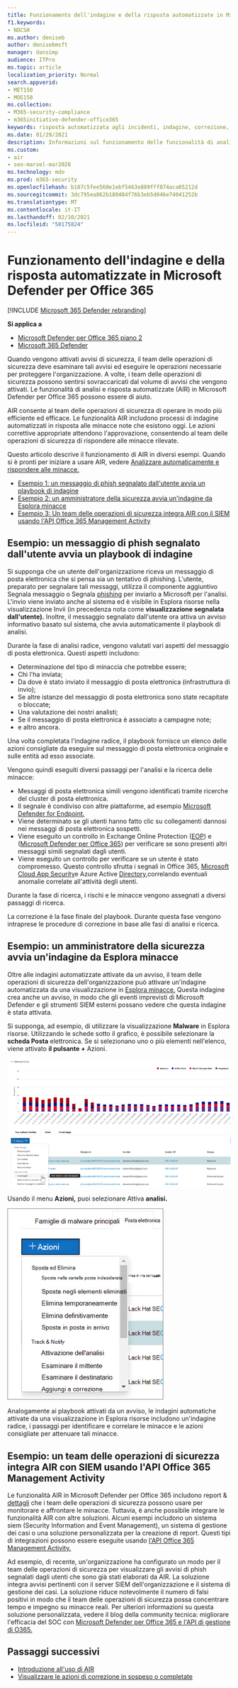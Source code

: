 ```yaml
---
title: Funzionamento dell'indagine e della risposta automatizzate in Microsoft Defender per Office 365
f1.keywords:
- NOCSH
ms.author: deniseb
author: denisebmsft
manager: dansimp
audience: ITPro
ms.topic: article
localization_priority: Normal
search.appverid:
- MET150
- MOE150
ms.collection:
- M365-security-compliance
- m365initiative-defender-office365
keywords: risposta automatizzata agli incidenti, indagine, correzione, protezione dalle minacce
ms.date: 01/29/2021
description: Informazioni sul funzionamento delle funzionalità di analisi e risposta automatizzate in Microsoft Defender per Office 365
ms.custom:
- air
- seo-marvel-mar2020
ms.technology: mdo
ms.prod: m365-security
ms.openlocfilehash: b187c5fee560e1ebf5463e889fff874aca05212d
ms.sourcegitcommit: 3dc795ea862b180484f76b3eb5d046e74041252b
ms.translationtype: MT
ms.contentlocale: it-IT
ms.lasthandoff: 02/10/2021
ms.locfileid: "50175824"
---
```

# <a name="how-automated-investigation-and-response-works-in-microsoft-defender-for-office-365"></a>Funzionamento dell'indagine e della risposta automatizzate in Microsoft Defender per Office 365

[!INCLUDE [Microsoft 365 Defender rebranding](../includes/microsoft-defender-for-office.md)]

**Si applica a**
- [Microsoft Defender per Office 365 piano 2](https://go.microsoft.com/fwlink/?linkid=2148715)
- [Microsoft 365 Defender](https://go.microsoft.com/fwlink/?linkid=2118804)

Quando vengono attivati avvisi di sicurezza, il team delle operazioni di sicurezza deve esaminare tali avvisi ed eseguire le operazioni necessarie per proteggere l'organizzazione. A volte, i team delle operazioni di sicurezza possono sentirsi sovraccaricati dal volume di avvisi che vengono attivati. Le funzionalità di analisi e risposta automatizzate (AIR) in Microsoft Defender per Office 365 possono essere di aiuto.

AIR consente al team delle operazioni di sicurezza di operare in modo più efficiente ed efficace. Le funzionalità AIR includono processi di indagine automatizzati in risposta alle minacce note che esistono oggi. Le azioni correttive appropriate attendono l'approvazione, consentendo al team delle operazioni di sicurezza di rispondere alle minacce rilevate.

Questo articolo descrive il funzionamento di AIR in diversi esempi. Quando si è pronti per iniziare a usare AIR, vedere [Analizzare automaticamente e rispondere alle minacce.](office-365-air.md)

- [Esempio 1: un messaggio di phish segnalato dall'utente avvia un playbook di indagine](#example-a-user-reported-phish-message-launches-an-investigation-playbook)
- [Esempio 2: un amministratore della sicurezza avvia un'indagine da Esplora minacce](#example-a-security-administrator-triggers-an-investigation-from-threat-explorer)
- [Esempio 3: Un team delle operazioni di sicurezza integra AIR con il SIEM usando l'API Office 365 Management Activity](#example-a-security-operations-team-integrates-air-with-their-siem-using-the-office-365-management-activity-api)

## <a name="example-a-user-reported-phish-message-launches-an-investigation-playbook"></a>Esempio: un messaggio di phish segnalato dall'utente avvia un playbook di indagine

Si supponga che un utente dell'organizzazione riceva un messaggio di posta elettronica che si pensa sia un tentativo di phishing. L'utente, preparato per segnalare tali [](enable-the-report-message-add-in.md) messaggi, utilizza il componente aggiuntivo Segnala messaggio o Segnala [phishing](enable-the-report-phish-add-in.md) per inviarlo a Microsoft per l'analisi. L'invio viene inviato anche al sistema ed  è visibile in Esplora risorse nella visualizzazione Invii (in precedenza nota come **visualizzazione segnalata dall'utente).** Inoltre, il messaggio segnalato dall'utente ora attiva un avviso informativo basato sul sistema, che avvia automaticamente il playbook di analisi.

Durante la fase di analisi radice, vengono valutati vari aspetti del messaggio di posta elettronica. Questi aspetti includono:

- Determinazione del tipo di minaccia che potrebbe essere;
- Chi l'ha inviata;
- Da dove è stato inviato il messaggio di posta elettronica (infrastruttura di invio);
- Se altre istanze del messaggio di posta elettronica sono state recapitate o bloccate;
- Una valutazione dei nostri analisti;
- Se il messaggio di posta elettronica è associato a campagne note;
- e altro ancora.

Una volta completata l'indagine radice, il playbook fornisce un elenco delle azioni consigliate da eseguire sul messaggio di posta elettronica originale e sulle entità ad esso associate.

Vengono quindi eseguiti diversi passaggi per l'analisi e la ricerca delle minacce:

- Messaggi di posta elettronica simili vengono identificati tramite ricerche del cluster di posta elettronica.
- Il segnale è condiviso con altre piattaforme, ad esempio [Microsoft Defender for Endpoint.](https://docs.microsoft.com/windows/security/threat-protection/microsoft-defender-atp/microsoft-defender-advanced-threat-protection)
- Viene determinato se gli utenti hanno fatto clic su collegamenti dannosi nei messaggi di posta elettronica sospetti.
- Viene eseguito un controllo in Exchange Online Protection ([EOP](exchange-online-protection-overview.md)) e ([Microsoft Defender per Office 365](office-365-atp.md)) per verificare se sono presenti altri messaggi simili segnalati dagli utenti.
- Viene eseguito un controllo per verificare se un utente è stato compromesso. Questo controllo sfrutta i segnali in Office 365, [Microsoft Cloud App Security](https://docs.microsoft.com/cloud-app-security)e Azure Active [Directory,](https://docs.microsoft.com/azure/active-directory)correlando eventuali anomalie correlate all'attività degli utenti.

Durante la fase di ricerca, i rischi e le minacce vengono assegnati a diversi passaggi di ricerca.

La correzione è la fase finale del playbook. Durante questa fase vengono intraprese le procedure di correzione in base alle fasi di analisi e ricerca.

## <a name="example-a-security-administrator-triggers-an-investigation-from-threat-explorer"></a>Esempio: un amministratore della sicurezza avvia un'indagine da Esplora minacce

Oltre alle indagini automatizzate attivate da un avviso, il team delle operazioni di sicurezza dell'organizzazione può attivare un'indagine automatizzata da una visualizzazione in [Esplora minacce.](threat-explorer.md)  Questa indagine crea anche un avviso, in modo che gli eventi imprevisti di Microsoft Defender e gli strumenti SIEM esterni possano vedere che questa indagine è stata attivata.

Si supponga, ad esempio, di utilizzare la visualizzazione **Malware** in Esplora risorse. Utilizzando le schede sotto il grafico, è possibile selezionare la **scheda Posta** elettronica. Se si selezionano uno o più elementi nell'elenco, viene attivato **il pulsante +** Azioni.

![Esplora risorse con i messaggi selezionati](../../media/Explorer-Malware-Email-ActionsInvestigate.png)

Usando il menu **Azioni,** puoi selezionare Attiva **analisi.**

![Menu Azioni per i messaggi selezionati](../../media/explorer-malwareview-selectedemails-actions.jpg)

Analogamente ai playbook attivati da un avviso, le indagini automatiche attivate da una visualizzazione in Esplora risorse includono un'indagine radice, i passaggi per identificare e correlare le minacce e le azioni consigliate per attenuare tali minacce.

## <a name="example-a-security-operations-team-integrates-air-with-their-siem-using-the-office-365-management-activity-api"></a>Esempio: un team delle operazioni di sicurezza integra AIR con SIEM usando l'API Office 365 Management Activity

Le funzionalità AIR in Microsoft Defender per Office 365 includono report & [dettagli](air-view-investigation-results.md) che i team delle operazioni di sicurezza possono usare per monitorare e affrontare le minacce. Tuttavia, è anche possibile integrare le funzionalità AIR con altre soluzioni. Alcuni esempi includono un sistema siem (Security Information and Event Management), un sistema di gestione dei casi o una soluzione personalizzata per la creazione di report. Questi tipi di integrazioni possono essere eseguite usando [l'API Office 365 Management Activity.](https://docs.microsoft.com/office/office-365-management-api/office-365-management-activity-api-reference)

Ad esempio, di recente, un'organizzazione ha configurato un modo per il team delle operazioni di sicurezza per visualizzare gli avvisi di phish segnalati dagli utenti che sono già stati elaborati da AIR. La soluzione integra avvisi pertinenti con il server SIEM dell'organizzazione e il sistema di gestione dei casi. La soluzione riduce notevolmente il numero di falsi positivi in modo che il team delle operazioni di sicurezza possa concentrare tempo e impegno su minacce reali. Per ulteriori informazioni su questa soluzione personalizzata, vedere il blog della community tecnica: migliorare l'efficacia del SOC con [Microsoft Defender per Office 365 e l'API di gestione di O365.](https://techcommunity.microsoft.com/t5/microsoft-security-and/improve-the-effectiveness-of-your-soc-with-office-365-atp-and/ba-p/1525185)

## <a name="next-steps"></a>Passaggi successivi

- [Introduzione all'uso di AIR](office-365-air.md)
- [Visualizzare le azioni di correzione in sospeso o completate](air-review-approve-pending-completed-actions.md)
